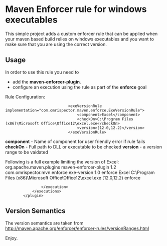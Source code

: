 Maven Enforcer rule for windows executables
===========================================
This simple project adds a custom enforcer rule that can be applied when your maven based build relies on windows executables and you want to make sure that you are using the correct version.

Usage
-----
In order to use this rule you need to 
* add the **maven-enforcer-plugin**.
* configure an execution using the rule as part of the **enforce** goal

Rule Configuration:

                                <exeVersionRule implementation="com.omrispector.maven.enforce.ExeVersionRule">
                                    <component>Excel</component>
                                    <checkOn>C:\Program Files (x86)\Microsoft Office\Office12\excel.exe</checkOn>
                                    <version>[12.0,12.2)</version>
                                </exeVersionRule>

**component** - Name of component for user friendly error if rule fails
**checkOn** - Full path to DLL or executable to be checked
**version** - a version range to be vaidated

Following is a full example limiting the version of Excel:
            <plugin>
                <groupId>org.apache.maven.plugins</groupId>
                <artifactId>maven-enforcer-plugin</artifactId>
                <version>1.2</version>
                <dependencies>
                    <dependency>
                        <groupId>com.omrispector.mvn.enforce</groupId>
                        <artifactId>exe-version</artifactId>
                        <version>1.0</version>
                    </dependency>
                </dependencies>
                <executions>
                    <execution>
                        <id>enforce</id>
                        <configuration>
                            <rules>
                                <exeVersionRule implementation="com.omrispector.maven.enforce.ExeVersionRule">
                                    <component>Excel</component>
                                    <checkOn>C:\Program Files (x86)\Microsoft Office\Office12\excel.exe</checkOn>
                                    <version>[12.0,12.2)</version>
                                </exeVersionRule>
                            </rules>
                        </configuration>
                        <goals>
                            <goal>enforce</goal>
                        </goals>

                    </execution>
                </executions>
            </plugin>

Version Semantics
-----------------
The version semantics are taken from http://maven.apache.org/enforcer/enforcer-rules/versionRanges.html

Enjoy.